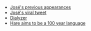 - [José's previous appearances](https://changelog.com/person/josevalim)
- [José's viral tweet](https://twitter.com/josevalim/status/1744395345872683471)
- [Dialyzer](https://www.erlang.org/doc/man/dialyzer.html)
- [Hare aims to be a 100 year language](https://changelog.com/podcast/569)